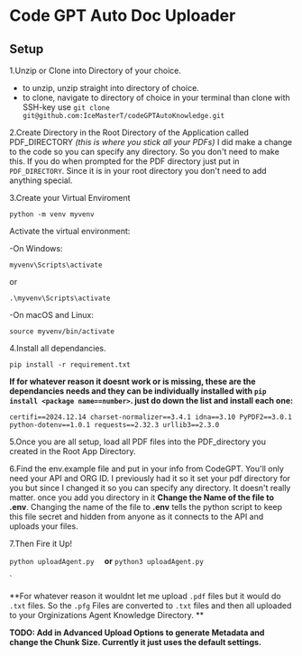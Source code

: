 # Code GPT Auto Doc Uploader

## Setup

1.Unzip or Clone into Directory of your choice.
   - to unzip, unzip straight into directory of choice.
   - to clone, navigate to directory of choice in your terminal than clone with SSH-key use `git clone git@github.com:IceMasterT/codeGPTAutoKnowledge.git`

2.Create Directory in the Root Directory of the Application called PDF_DIRECTORY *(this is where you stick all your PDFs)* I did make a change to the code so you can specify any directory. So you don't need to make this. If you do when prompted for the PDF directory just put in `PDF_DIRECTORY`. Since it is in your root directory you don't need to add anything special.

3.Create your Virtual Enviroment

`
python -m venv myvenv
`

Activate the virtual environment:

 -On Windows:

`
myvenv\Scripts\activate
`

or

`
.\myvenv\Scripts\activate
`

 -On macOS and Linux:

`
source myvenv/bin/activate
`

4.Install all dependancies.


`
pip install -r requirement.txt
`

**If for whatever reason it doesnt work or is missing, these are the dependancies needs and they can be individually installed with `pip install <package name==number>`. just do down the list and install each one:**

`
certifi==2024.12.14
charset-normalizer==3.4.1
idna==3.10
PyPDF2==3.0.1
python-dotenv==1.0.1
requests==2.32.3
urllib3==2.3.0
`

5.Once you are all setup, load all PDF files into the PDF_directory you created in the Root App Directory.

6.Find the env.example file and put in your info from CodeGPT. You'll only need your API and ORG ID. I previously had it so it set your pdf directory for you but since I changed it so you can specify any directory. It doesn't really matter. once you add you directory in it **Change the Name of the file to .env**. Changing the name of the file to **.env** tells the python script to keep this file secret and hidden from anyone as it connects to the API and uploads your files. 

7.Then Fire it Up!

`
python uploadAgent.py  
`
**or**
`
python3 uploadAgent.py
`

`

**For whatever reason it wouldnt let me upload `.pdf` files but it would do `.txt` files. So the `.pfg` Files are converted to `.txt` files and then all uploaded to your Orginizations Agent Knowledge Directory. **



**TODO: Add in Advanced Upload Options to generate Metadata and change the Chunk Size. Currently it just uses the default settings.**
